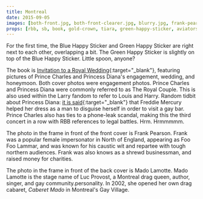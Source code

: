 ```yaml
---
title: Montreal
date: 2015-09-05
images: [both-front.jpg, both-front-clearer.jpg, blurry.jpg, frank-pearson.jpg]
props: [rbb, sb, book, gold-crown, tiara, green-happy-sticker, aviators, blue-happy-sticker, blue-box, picture-frame, charles-and-diana, frank-pearson, mado-lamotte, silver-scepter]
---
```

For the first time, the Blue Happy Sticker and Green Happy Sticker are right next to each other, overlapping a bit. The Green Happy Sticker is slightly on top of the Blue Happy Sticker. Little spoon, anyone?

The book is [Invitation to a Royal Wedding](http://www.amazon.com/Invitation-royal-wedding-Kathryn-Spink/dp/0906558719){:target="_blank"}, featuring pictures of Prince Charles and Princess Diana's engagement, wedding, and honeymoon.  Both cover photos were engagement photos. Prince Charles and Princess Diana were commonly referred to as The Royal Couple. This is also used within the Larry fandom to refer to Louis and Harry. Random tidbit about Princess Diana: [it is said](http://www.dailymail.co.uk/news/article-2301869/Freddie-Mercury-helped-Princess-Diana-dress-man-visit-gay-bar-Kenny-Everett.html){:target="_blank"} that Freddie Mercury helped her dress as a man to disguise herself in order to visit a gay bar. Prince Charles also has ties to a phone-leak scandal, making this the third concert in a row with RBB references to legal battles. Hrm. Hrmmmmm.

The photo in the frame in front of the front cover is Frank Pearson. Frank was a popular female impersonator in North of England, appearing as Foo Foo Lammar, and was known for his caustic wit and repartee with tough northern audiences. Frank was also knows as a shrewd businessman, and raised money for charities.

The photo in the frame in front of the back cover is Mado Lamotte. Mado Lamotte is the stage name of Luc Provost, a Montreal drag queen, author, singer, and gay community.personality. In 2002, she opened her own drag cabaret, *Caberet Mado* in Montreal's Gay Village.
